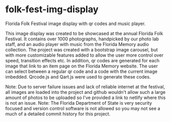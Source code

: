 # folk-fest-img-display
Florida Folk Festival image display with qr codes and music player.

This image display was created to be showcased at the annual Florida Folk Festival. It contains over 1000 photographs, handpicked by our photo lab staff, and an audio player with music from the Florida Memory audio collection.
The project was created with a bootstrap image carousel, but with more customizable features added to allow the user more control over speed, transition effects etc. 
In addition, qr codes are generated for each image that link to an item page on the Florida Memory website. The user can select between a regular qr code and a code with the current image imbedded. Qrcode.js and Qart.js were used to generate these codes.

Note: Due to server failure issues and lack of reliable internet at the festival, all images are loaded into the project and github wouldn't allow such a large amount of photos to be uploaded so I've provided a link to netlify where this is not an issue.
Note: The Florida Department of State is very security focused and version control software is not allowed so you may not see a much of a detailed commit history for this project.
